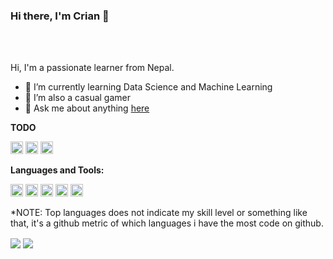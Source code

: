 ### Hi there, I'm Crian 👋

<br />
<br />

Hi, I'm a passionate learner from Nepal.

- 🌱 I’m currently learning Data Science and Machine Learning
- 🎲 I’m also a casual gamer
- 💬 Ask me about anything [here](https://github.com/Crian69/Crian69/issues)

**TODO**

<code><img height="20" src="https://img.shields.io/badge/NumPy-013243?logo=numpy&logoColor=white&style=for-the-badge"></code>
<code><img height="20" src="https://img.shields.io/badge/pandas-150458?logo=pandas&logoColor=white&style=for-the-badge"></code>
<code><img height="20" src="https://img.shields.io/badge/TensorFlow-FF6F00?logo=tensoflow&logoColor=white&style=for-the-badge"></code>

**Languages and Tools:**  

<code><img height="20" src="https://img.shields.io/badge/Python-3776AB?logo=python&logoColor=white&style=for-the-badge"></code>
<code><img height="20" src="https://img.shields.io/badge/Django-092E20?logo=django&logoColor=white&style=for-the-badge"></code>
<code><img height="20" src="https://img.shields.io/badge/Flask-000000?logo=flask&logoColor=white&style=for-the-badge"></code>
<code><img height="20" src="https://img.shields.io/badge/Postgresql-336791?logo=postgresql&logoColor=white&style=for-the-badge"></code>
<code><img height="20" src="https://img.shields.io/badge/Selenium-43B02A?logo=selenium&logoColor=white&style=for-the-badge"></code>    


*NOTE: Top languages does not indicate my skill level or something like that, it's a github metric of which languages i have the most code on github.

<div>
<a>
  <img align="center" src="https://github-readme-stats.vercel.app/api/wakatime?username=Crian69" />
</a>
<a>
  <img align="center" src="https://github-readme-stats.vercel.app/api/top-langs/?username=Crian69&layout=compact&theme=material-palenight" />
</a>

</div>
